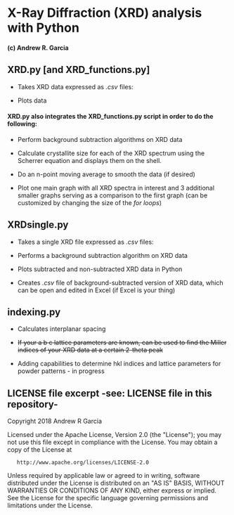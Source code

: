 # X-Ray Diffraction (XRD) analysis with Python
#### (c) Andrew R. Garcia

## XRD.py [and XRD_functions.py]

* Takes XRD data expressed as *.csv* files:

* Plots data

#### XRD.py also integrates the XRD_functions.py script in order to do the following:

* Perform background subtraction algorithms on XRD data

* Calculate crystallite size for each of the XRD spectrum
using the Scherrer equation and displays them on the shell.

* Do an n-point moving average to smooth the data (if desired)

* Plot one main graph with all XRD spectra in interest and 3 additional
smaller graphs serving as a comparison to the first graph (can be customized
by changing the size of the *for loops*)

## XRDsingle.py

* Takes a single XRD file expressed as *.csv* files:

* Performs a background subtraction algorithm on XRD data

* Plots subtracted and non-subtracted XRD data in Python

* Creates *.csv* file of background-subtracted version of XRD data, which can be open and edited in Excel (if Excel is your thing)

## indexing.py

* Calculates interplanar spacing

* ~~If your a b c lattice parameters are known, can be used to find the Miller indices of your XRD data at a certain 2-theta peak~~

* Adding capabilities to determine hkl indices and lattice parameters for powder patterns - in progress

## LICENSE file excerpt -see: LICENSE file in this repository-

   Copyright 2018 Andrew R Garcia

   Licensed under the Apache License, Version 2.0 (the "License");
   you may not use this file except in compliance with the License.
   You may obtain a copy of the License at

       http://www.apache.org/licenses/LICENSE-2.0

   Unless required by applicable law or agreed to in writing, software
   distributed under the License is distributed on an "AS IS" BASIS,
   WITHOUT WARRANTIES OR CONDITIONS OF ANY KIND, either express or implied.
   See the License for the specific language governing permissions and
   limitations under the License.
